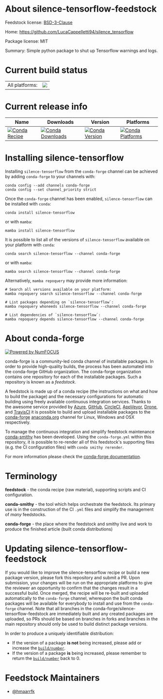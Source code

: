 About silence-tensorflow-feedstock
==================================

Feedstock license: [BSD-3-Clause](https://github.com/conda-forge/silence-tensorflow-feedstock/blob/main/LICENSE.txt)

Home: https://github.com/LucaCappelletti94/silence_tensorflow

Package license: MIT

Summary: Simple python package to shut up Tensorflow warnings and logs.

Current build status
====================


<table><tr><td>All platforms:</td>
    <td>
      <a href="https://dev.azure.com/conda-forge/feedstock-builds/_build/latest?definitionId=16686&branchName=main">
        <img src="https://dev.azure.com/conda-forge/feedstock-builds/_apis/build/status/silence-tensorflow-feedstock?branchName=main">
      </a>
    </td>
  </tr>
</table>

Current release info
====================

| Name | Downloads | Version | Platforms |
| --- | --- | --- | --- |
| [![Conda Recipe](https://img.shields.io/badge/recipe-silence--tensorflow-green.svg)](https://anaconda.org/conda-forge/silence-tensorflow) | [![Conda Downloads](https://img.shields.io/conda/dn/conda-forge/silence-tensorflow.svg)](https://anaconda.org/conda-forge/silence-tensorflow) | [![Conda Version](https://img.shields.io/conda/vn/conda-forge/silence-tensorflow.svg)](https://anaconda.org/conda-forge/silence-tensorflow) | [![Conda Platforms](https://img.shields.io/conda/pn/conda-forge/silence-tensorflow.svg)](https://anaconda.org/conda-forge/silence-tensorflow) |

Installing silence-tensorflow
=============================

Installing `silence-tensorflow` from the `conda-forge` channel can be achieved by adding `conda-forge` to your channels with:

```
conda config --add channels conda-forge
conda config --set channel_priority strict
```

Once the `conda-forge` channel has been enabled, `silence-tensorflow` can be installed with `conda`:

```
conda install silence-tensorflow
```

or with `mamba`:

```
mamba install silence-tensorflow
```

It is possible to list all of the versions of `silence-tensorflow` available on your platform with `conda`:

```
conda search silence-tensorflow --channel conda-forge
```

or with `mamba`:

```
mamba search silence-tensorflow --channel conda-forge
```

Alternatively, `mamba repoquery` may provide more information:

```
# Search all versions available on your platform:
mamba repoquery search silence-tensorflow --channel conda-forge

# List packages depending on `silence-tensorflow`:
mamba repoquery whoneeds silence-tensorflow --channel conda-forge

# List dependencies of `silence-tensorflow`:
mamba repoquery depends silence-tensorflow --channel conda-forge
```


About conda-forge
=================

[![Powered by
NumFOCUS](https://img.shields.io/badge/powered%20by-NumFOCUS-orange.svg?style=flat&colorA=E1523D&colorB=007D8A)](https://numfocus.org)

conda-forge is a community-led conda channel of installable packages.
In order to provide high-quality builds, the process has been automated into the
conda-forge GitHub organization. The conda-forge organization contains one repository
for each of the installable packages. Such a repository is known as a *feedstock*.

A feedstock is made up of a conda recipe (the instructions on what and how to build
the package) and the necessary configurations for automatic building using freely
available continuous integration services. Thanks to the awesome service provided by
[Azure](https://azure.microsoft.com/en-us/services/devops/), [GitHub](https://github.com/),
[CircleCI](https://circleci.com/), [AppVeyor](https://www.appveyor.com/),
[Drone](https://cloud.drone.io/welcome), and [TravisCI](https://travis-ci.com/)
it is possible to build and upload installable packages to the
[conda-forge](https://anaconda.org/conda-forge) [anaconda.org](https://anaconda.org/)
channel for Linux, Windows and OSX respectively.

To manage the continuous integration and simplify feedstock maintenance
[conda-smithy](https://github.com/conda-forge/conda-smithy) has been developed.
Using the ``conda-forge.yml`` within this repository, it is possible to re-render all of
this feedstock's supporting files (e.g. the CI configuration files) with ``conda smithy rerender``.

For more information please check the [conda-forge documentation](https://conda-forge.org/docs/).

Terminology
===========

**feedstock** - the conda recipe (raw material), supporting scripts and CI configuration.

**conda-smithy** - the tool which helps orchestrate the feedstock.
                   Its primary use is in the construction of the CI ``.yml`` files
                   and simplify the management of *many* feedstocks.

**conda-forge** - the place where the feedstock and smithy live and work to
                  produce the finished article (built conda distributions)


Updating silence-tensorflow-feedstock
=====================================

If you would like to improve the silence-tensorflow recipe or build a new
package version, please fork this repository and submit a PR. Upon submission,
your changes will be run on the appropriate platforms to give the reviewer an
opportunity to confirm that the changes result in a successful build. Once
merged, the recipe will be re-built and uploaded automatically to the
`conda-forge` channel, whereupon the built conda packages will be available for
everybody to install and use from the `conda-forge` channel.
Note that all branches in the conda-forge/silence-tensorflow-feedstock are
immediately built and any created packages are uploaded, so PRs should be based
on branches in forks and branches in the main repository should only be used to
build distinct package versions.

In order to produce a uniquely identifiable distribution:
 * If the version of a package **is not** being increased, please add or increase
   the [``build/number``](https://docs.conda.io/projects/conda-build/en/latest/resources/define-metadata.html#build-number-and-string).
 * If the version of a package **is** being increased, please remember to return
   the [``build/number``](https://docs.conda.io/projects/conda-build/en/latest/resources/define-metadata.html#build-number-and-string)
   back to 0.

Feedstock Maintainers
=====================

* [@hmaarrfk](https://github.com/hmaarrfk/)

